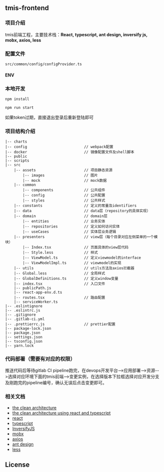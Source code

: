 ## tmis-frontend

### 项目介绍

tmis前端工程，主要技术栈：**React, typescript, ant design, inversify js, mobx, axios, less**    


### 配置文件

`src/common/config/configProvider.ts`

#### ENV



### 本地开发

```
npm install

npm run start
```
如果token过期，直接退出登录后重新登陆即可

### 项目结构介绍

    |-- charts
    |-- config                          // webpack配置
    |-- docker                          // 镜像配置文件及shell脚本
    |-- public
    |-- scripts
    |-- src
        |-- assets                      // 项目静态资源
            |-- images                  // 图片
            |-- mock                    // mock数据
        |-- common
            |-- components              // 公共组件
            |-- config                  // 公共配置
            |-- styles                  // 公共样式
        |-- constants                   // 定义的常量及identifiers
        |-- data                        // data层（repository的具体实现）
        |-- domain                      // domain层
            |-- entities                // 业务实体
            |-- repositories            // 定义如何访问实体
            |-- useCases                // 实体层业务逻辑
        |-- presenters                  // view层（每个目录对应左侧菜单的一个模块）
            |-- Index.tsx               // 页面具体的view层代码
            |-- Style.less              // 样式
            |-- ViewModel.ts            // 定义viewmodel的interface
            |-- ViewModelImpl.ts        // viewmodel的实现
        |-- utils                       // utils方法及axios拦截器
        |-- Global.less                 // 全局样式
        |-- GlobalDefinitions.ts        // 定义window变量
        |-- index.tsx                   // 入口文件
        |-- publicPath.js
        |-- react-app-env.d.ts
        |-- routes.tsx                  // 路由配置
        |-- serviceWorker.ts
    |-- .eslintignore
    |-- .eslintrc.js                    
    |-- .gitignore
    |-- .gitlab-ci.yml
    |-- .prettierrc.js                  // prettier配置
    |-- package-lock.json
    |-- package.json
    |-- settings.json
    |-- tsconfig.json
    |-- yarn.lock

### 代码部署（需要有对应的权限）
推送代码后等待gitlab CI pipeline跑完，在devops开发平台-->应用部署-->资源-->选择对应环境下面的tmis前端-->变更实例，在选择版本下拉框选择对应开发分支及刚跑完的pipeline编号，确认无误后点击变更即可。

### 相关文档
- [the clean architecture](https://blog.cleancoder.com/uncle-bob/2012/08/13/the-clean-architecture.html) 
- [the clean architecture using react and typescript](https://medium.com/@rostislavdugin/the-clean-architecture-using-react-and-typescript-a832662af803) 
- [react](https://zh-hans.reactjs.org/tutorial/tutorial.html) 
- [typescript](https://www.typescriptlang.org/docs/) 
- [InversifyJS](https://github.com/inversify/InversifyJS) 
- [mobx](https://cn.mobx.js.org/) 
- [axios](https://axios-http.com/docs/intro) 
- [ant design](https://ant.design/docs/react/introduce-cn) 
- [less](https://less.bootcss.com/) 

## License


    
        